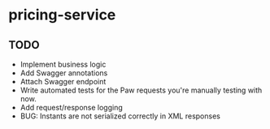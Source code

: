 pricing-service
===============

TODO
----

- Implement business logic
- Add Swagger annotations
- Attach Swagger endpoint
- Write automated tests for the Paw requests you're manually testing with now.
- Add request/response logging
- BUG: Instants are not serialized correctly in XML responses